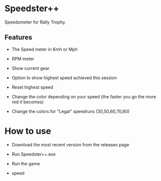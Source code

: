# Speedster++
Speedometer for Rally Trophy.

## Features
- The Speed meter in Kmh or Mph

- RPM meter

- Show current gear

- Option to show highest speed achieved this session

- Reset highest speed

- Change the color depending on your speed (the faster you go the more red it becomes)

- Change the colors for "Legal" speedruns (30,50,60,70,80)

# How to use

- Download the most recent version from the releases page

- Run Speedster++.exe

- Run the game

- speed
